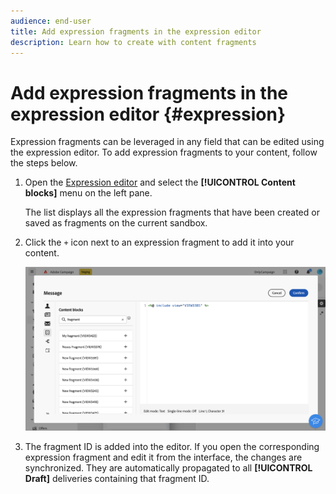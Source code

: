 ```yaml
---
audience: end-user
title: Add expression fragments in the expression editor
description: Learn how to create with content fragments
---
```

# Add expression fragments in the expression editor {#expression}

Expression fragments can be leveraged in any field that can be edited using the expression editor. To add expression fragments to your content, follow the steps below.

1. Open the [Expression editor](../personalization/gs-personalization.md) and select the **[!UICONTROL Content blocks]** menu on the left pane.

    The list displays all the expression fragments that have been created or saved as fragments on the current sandbox.

1. Click the `+` icon next to an expression fragment to add it into your content.

    ![](assets/fragment-add-expression.png)

1. The fragment ID is added into the editor. If you open the corresponding expression fragment and edit it from the interface, the changes are synchronized. They are automatically propagated to all **[!UICONTROL Draft]** deliveries containing that fragment ID.
